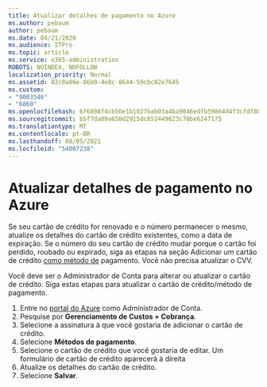 ```yaml
---
title: Atualizar detalhes de pagamento no Azure
ms.author: pebaum
author: pebaum
ms.date: 04/21/2020
ms.audience: ITPro
ms.topic: article
ms.service: o365-administration
ROBOTS: NOINDEX, NOFOLLOW
localization_priority: Normal
ms.assetid: 82c0a06e-86b0-4e8c-8644-59cbc02e7645
ms.custom:
- "9003546"
- "6860"
ms.openlocfilehash: 6f6898f4cb56e1b1027bab03a4ba9046edfb59864d4f3cfdf8057a18d737f6e9
ms.sourcegitcommit: b5f7da89a650d2915dc652449623c78be6247175
ms.translationtype: MT
ms.contentlocale: pt-BR
ms.lasthandoff: 08/05/2021
ms.locfileid: "54007238"
---
```

# <a name="update-payment-details-in-azure"></a>Atualizar detalhes de pagamento no Azure

Se seu cartão de crédito for renovado e o número permanecer o mesmo, atualize os detalhes do cartão de crédito existentes, como a data de expiração. Se o número do seu cartão de crédito mudar porque o cartão foi perdido, roubado ou expirado, siga as etapas na seção Adicionar um cartão de crédito [como método de](https://docs.microsoft.com/azure/cost-management-billing/manage/change-credit-card?WT.mc_id=Portal-Microsoft_Azure_Support#addcard) pagamento. Você não precisa atualizar o CVV.

Você deve ser o Administrador de Conta para alterar ou atualizar o cartão de crédito. Siga estas etapas para atualizar o cartão de crédito/método de pagamento.

1. Entre no [portal do Azure](https://portal.azure.com/) como Administrador de Conta.
2. Pesquise por **Gerenciamento de Custos + Cobrança**.
3. Selecione a assinatura à que você gostaria de adicionar o cartão de crédito.
4. Selecione **Métodos de pagamento**.
5. Selecione o cartão de crédito que você gostaria de editar. Um formulário de cartão de crédito aparecerá à direita
6. Atualize os detalhes do cartão de crédito.
7. Selecione **Salvar**.
